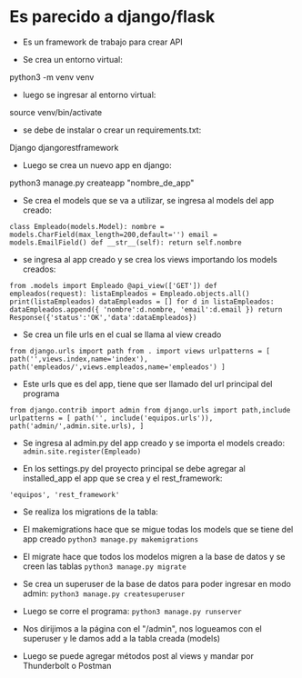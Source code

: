 # Es parecido a django/flask

- Es un framework de trabajo para crear API

- Se crea un entorno virtual:

python3 -m venv venv

- luego se ingresar al entorno virtual:

source venv/bin/activate

- se debe de instalar o crear un requirements.txt:

Django
djangorestframework

- Luego se crea un nuevo app en django:

python3 manage.py createapp "nombre_de_app"

- Se crea el models que se va a utilizar, se ingresa al models del app creado:

`class Empleado(models.Model):
  nombre = models.CharField(max_length=200,default='')
  email = models.EmailField()
  def __str__(self):
    return self.nombre`

- se ingresa al app creado y se crea los views importando los models creados:

`from .models import Empleado
@api_view(['GET'])
def empleados(request):
  listaEmpleados = Empleado.objects.all()
  print(listaEmpleados)
  dataEmpleados = []
  for d in listaEmpleados:
        dataEmpleados.append({
          'nombre':d.nombre,
          'email':d.email
        })
  return Response({'status':'OK','data':dataEmpleados})`

- Se crea un file urls en el cual se llama al view creado

`from django.urls import path
from . import views
urlpatterns = [
  path('',views.index,name='index'),
  path('empleados/',views.empleados,name='empleados')
]`

- Este urls que es del app, tiene que ser llamado del url principal del programa

`from django.contrib import admin
from django.urls import path,include
urlpatterns = [
    path('', include('equipos.urls')),
    path('admin/',admin.site.urls),
]`

- Se ingresa al admin.py del app creado y se importa el models creado:
`admin.site.register(Empleado)`

- En los settings.py del proyecto principal se debe agregar al installed_app el app que se crea y el rest_framework:

`'equipos',
'rest_framework'`

- Se realiza los migrations de la tabla:
- El makemigrations hace que se migue todas los models que se tiene del app creado
`python3 manage.py makemigrations`

- El migrate hace que todos los modelos migren a la base de datos y se creen las tablas
`python3 manage.py migrate`

- Se crea un superuser de la base de datos para poder ingresar en modo admin:
`python3 manage.py createsuperuser`

- Luego se corre el programa:
`python3 manage.py runserver`

- Nos dirijimos a la página con el "/admin", nos logueamos con el superuser y le damos add a la tabla creada (models)

- Luego se puede agregar métodos post al views y mandar por Thunderbolt o Postman